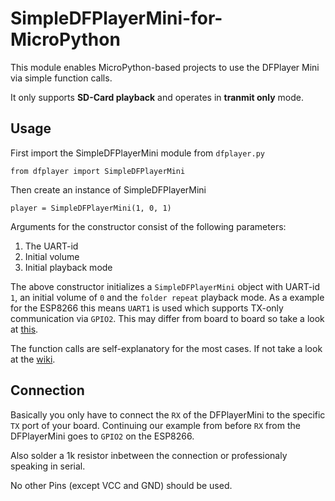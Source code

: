# SimpleDFPlayerMini-for-MicroPython

This module enables MicroPython-based projects to use the DFPlayer Mini via simple function calls.

It only supports **SD-Card playback** and operates in **tranmit only** mode.

## Usage

First import the SimpleDFPlayerMini module from `dfplayer.py`

`from dfplayer import SimpleDFPlayerMini`

Then create an instance of SimpleDFPlayerMini

`player = SimpleDFPlayerMini(1, 0, 1)`

Arguments for the constructor consist of the following parameters:
1. The UART-id
2. Initial volume
3. Initial playback mode

The above constructor initializes a `SimpleDFPlayerMini` object with UART-id `1`, an initial volume of `0` and the `folder repeat` playback mode.
As a example for the ESP8266 this means `UART1` is used which supports TX-only communication via `GPIO2`. This may differ from board to board so take a look at [this](https://docs.micropython.org/en/latest/esp8266/quickref.html#).

The function calls are self-explanatory for the most cases. If not take a look at the [wiki](https://github.com/thokis/SimpleDFPlayerMini-for-MicroPython/wiki/API).

## Connection

Basically you only have to connect the `RX` of the DFPlayerMini to the specific `TX` port of your board. Continuing our example from before `RX` from the DFPlayerMini goes to `GPIO2` on the ESP8266.

Also solder a 1k resistor inbetween the connection or professionaly speaking in serial.

No other Pins (except VCC and GND) should be used.
